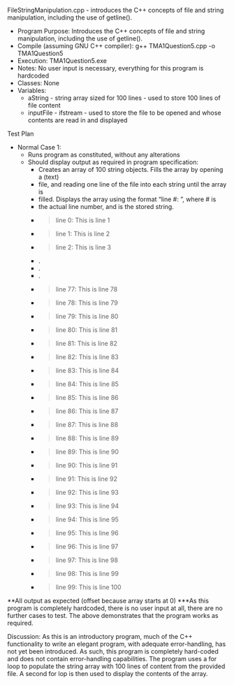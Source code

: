 FileStringManipulation.cpp - introduces the C++ concepts of file and string manipulation, including the use of getline().

- Program Purpose:
		Introduces the C++ concepts of file and string manipulation, including
		the use of getline().
- Compile (assuming GNU C++ compiler): g++ TMA1Question5.cpp -o TMA1Question5
- Execution: TMA1Question5.exe
- Notes: No user input is necessary, everything for this program is hardcoded
- Classes: None
- Variables:
	- aString - string array sized for 100 lines - used to store 100 lines
				  of file content
	- inputFile - ifstream - used to store the file to be opened and whose contents
					are read in and displayed

Test Plan
- Normal Case 1:
	- Runs program as constituted, without any alterations
	- Should display output as required in program specification:
		- Creates an array of 100 string objects. Fills the array by opening a (text) 
		- file, and reading one line of the file into each string until the array is
	 	- filled. Displays the array using the format “line #: <string>”, where # is 
		- the actual line number, and <string> is the stored string.
		- > line 0: This is line 1
		- > line 1: This is line 2
		- > line 2: This is line 3
		- .
		- .
		- .
		- > line 77: This is line 78
		- > line 78: This is line 79
		- > line 79: This is line 80
		- > line 80: This is line 81
		- > line 81: This is line 82
		- > line 82: This is line 83
		- > line 83: This is line 84
		- > line 84: This is line 85
		- > line 85: This is line 86
		- > line 86: This is line 87
		- > line 87: This is line 88
		- > line 88: This is line 89
		- > line 89: This is line 90
		- > line 90: This is line 91
		- > line 91: This is line 92
		- > line 92: This is line 93
		- > line 93: This is line 94
		- > line 94: This is line 95
		- > line 95: This is line 96
		- > line 96: This is line 97
		- > line 97: This is line 98
		- > line 98: This is line 99
		- > line 99: This is line 100
		
**All output as expected (offset because array starts at 0)
***As this program is completely hardcoded, there is no user input at all, there are no
further cases to test.  The above demonstrates that the program works as required.

Discussion:
		As this is an introductory program, much of the C++ functionality to 
		write an elegant program, with adequate error-handling, has not yet been
		introduced.  As such, this program is completely hard-coded and does not
		contain error-handling capabilities.
		The program uses a for loop to populate the string array with 100 lines of
		content from the provided file.
		A second for lop is then used to display the contents of the array.
